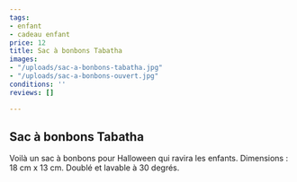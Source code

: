 ```yaml
---
tags:
- enfant
- cadeau enfant
price: 12
title: Sac à bonbons Tabatha
images:
- "/uploads/sac-a-bonbons-tabatha.jpg"
- "/uploads/sac-a-bonbons-ouvert.jpg"
conditions: ''
reviews: []

---
```

## Sac à bonbons Tabatha

Voilà un sac à bonbons pour Halloween qui ravira les enfants. Dimensions : 18 cm x 13 cm. Doublé et lavable à 30 degrés.